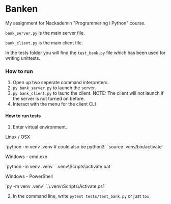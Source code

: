 # Banken

My assignment for Nackademin "Programmering i Python" course.

`bank_server.py` is the main server file.

`bank_client.py` is the main client file.

In the tests folder you will find the `test_bank.py` file which has been used for writing unittests.


### How to run
1. Open up two seperate command interpreters.
2. `py bank_server.py` to launch the server.
3. `py bank_client.py` to launc the client. NOTE: The client will not launch if the server is not turned on before.
4. Interact with the menu for the client CLI

#### How to run tests
1. Enter virtual environment.

Linux / OSX
<p>`python -m venv .venv  # could also be python3`
`source .venv/bin/activate`</p>

Windows - cmd.exe
<p>`python -m venv .venv`
`.venv\Scripts\activate.bat`</p>

Windows - PowerShell
<p>`py -m venv .venv`
`.\.venv\Scripts\Activate.ps1`</p>

2. In the command line, write `pytest tests/test_bank.py` or just `tox`
